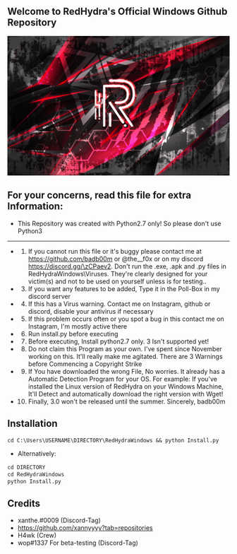## Welcome to RedHydra's Official Windows Github Repository

![redhydra](others/RedHydra2.0.png)

## For your concerns, read this file for extra Information:
* This Repository was created with Python2.7 only! So please don't use Python3
--------------------------------------------------------------------------------------------
* 1. If you cannot run this file or it's buggy please contact me at https://github.com/badb00m or @the__f0x or on my discord https://discord.gg/\zCPaev2. Don't run the .exe, .apk and .py files in RedHydraWindows\Viruses. They're clearly designed for your victim(s) and not to be used on yourself unless is for testing..
* 3. If you want any features to be added, Type it in the Poll-Box in my discord server
* 4. If this has a Virus warning. Contact me on Instagram, github or discord, disable your antivirus if necessary
* 5. If this problem occurs often or you spot a bug in this contact me on Instagram, I'm mostly active there
* 6. Run install.py before executing
* 7. Before executing, Install python2.7 only. 3 Isn't supported yet!
* 8. Do not claim this Program as your own. I've spent since November working on this. It'll really make me agitated. There are 3 Warnings before Commencing a Copyright Strike
* 9. If You have downloaded the wrong File, No worries. It already has a Automatic Detection Program for your OS. For example: If you've installed the Linux version of RedHydra on your Windows Machine, It'll Detect and automatically download the right version with Wget!
* 10. Finally, 3.0 won't be released until the summer.
Sincerely, badb00m

## Installation
```
cd C:\Users\USERNAME\DIRECTORY\RedHydraWindows && python Install.py
```
* Alternatively:
```
cd DIRECTORY
cd RedHydraWindows
python Install.py
```
## Credits
* xanthe.#0009 (Discord-Tag)
* https://github.com/xannyyyy?tab=repositories
* H4wk (Crew)
* wop#1337 For beta-testing (Discord-Tag)

